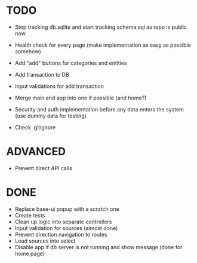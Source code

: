 # TODO

* Stop tracking db.sqlite and start tracking schema.sql as repo is public now

* Health check for every page (make implementation as easy as possible somehow)

* Add "add" buttons for categories and entities

* Add transaction to DB

* Input validations for add transaction

* Merge main and app into one if possible (and home?)

* Security and auth implementation before any data enters the system (use dummy data for testing)

* Check .gitignore 

# ADVANCED

* Prevent direct API calls

# DONE

* Replace base-ui popup with a scratch one
* Create tests
* Clean up logic into separate controllers
* Input validation for sources (almost done)
* Prevent direction navigation to routes
* Load sources into select
* Disable app if db server is not running and show message (done for home page)